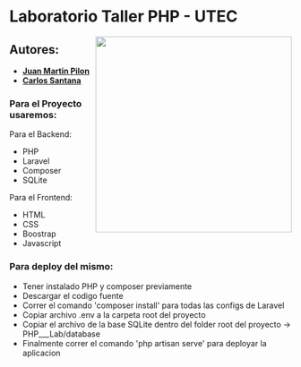 # Laboratorio Taller PHP - UTEC

<img align="right" width="350" src="https://i.giphy.com/media/v1.Y2lkPTc5MGI3NjExMTB0NWkwNm5tMWdqcmRwZXZwbHYzb3UzY3RhNmt4aHo1em9zbDdncyZlcD12MV9pbnRlcm5hbF9naWZfYnlfaWQmY3Q9Zw/zkRQ24mPZ1HvHj9pZ6/giphy.gif">

## Autores:

* **[Juan Martin Pilon](https://github.com/JuanmaPilon)**
* **[Carlos Santana](https://github.com/Carlangassss)**

### Para el Proyecto usaremos:

Para el Backend:

- PHP
- Laravel
- Composer
- SQLite

Para el Frontend:

- HTML
- CSS
- Boostrap
- Javascript

### Para deploy del mismo:

- Tener instalado PHP y composer previamente
- Descargar el codigo fuente
- Correr el comando 'composer install' para todas las configs de Laravel
- Copiar archivo .env a la carpeta root del proyecto
- Copiar el archivo de la base SQLite dentro del folder root del proyecto -> PHP___Lab/database
- Finalmente correr el comando 'php artisan serve' para deployar la aplicacion
